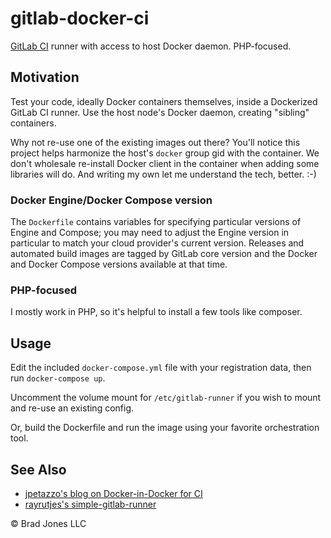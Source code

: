 # gitlab-docker-ci

[GitLab CI](https://about.gitlab.com/gitlab-ci/) runner with access to host Docker daemon. PHP-focused.

## Motivation

Test your code, ideally Docker containers themselves, inside a Dockerized GitLab CI runner.
Use the host node's Docker daemon, creating "sibling" containers.

Why not re-use one of the existing images out there?
You'll notice this project helps harmonize the host's `docker` group gid with the container.
We don't wholesale re-install Docker client in the container when adding some libraries will do.
And writing my own let me understand the tech, better. :-)

### Docker Engine/Docker Compose version

The `Dockerfile` contains variables for specifying particular versions of Engine and Compose;
you may need to adjust the Engine version in particular to match your cloud provider's
current version. Releases and automated build images are tagged by GitLab core version and the
Docker and Docker Compose versions available at that time.

### PHP-focused

I mostly work in PHP, so it's helpful to install a few tools like composer.

## Usage

Edit the included `docker-compose.yml` file with your registration data, then run `docker-compose up`.

Uncomment the volume mount for `/etc/gitlab-runner` if you wish to mount and re-use an existing config.

Or, build the Dockerfile and run the image using your favorite orchestration tool.

## See Also

* [jpetazzo's blog on Docker-in-Docker for CI](https://jpetazzo.github.io/2015/09/03/do-not-use-docker-in-docker-for-ci/)
* [rayrutjes's simple-gitlab-runner](https://github.com/rayrutjes/simple-gitlab-runner)

&copy; Brad Jones LLC
